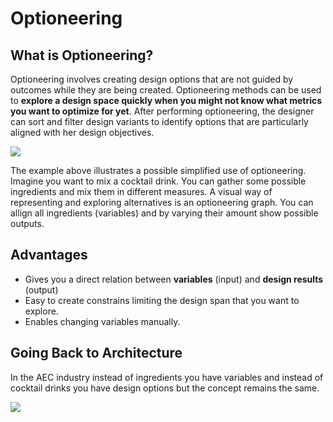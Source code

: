 # Optioneering

## What is Optioneering?

Optioneering involves creating design options that are not guided by outcomes while they are being created. Optioneering methods can be used to **explore a design space quickly when you might not know what metrics you want to optimize for yet**. After performing optioneering, the designer can sort and filter design variants to identify options that are particularly aligned with her design objectives.

![](../.gitbook/assets/optioneering1.png)

The example above illustrates a possible simplified use of optioneering. Imagine you want to mix a cocktail drink. You can gather some possible ingredients and mix them in different measures. A visual way of representing and exploring alternatives is an optioneering graph. You can allign all ingredients \(variables\) and by varying their amount show possible outputs.

## Advantages

* Gives you a direct relation between **variables** \(input\) and **design results** \(output\)
* Easy to create constrains limiting the design span that you want to explore. 
* Enables changing variables manually. 

## Going Back to Architecture

In the AEC industry instead of ingredients you have variables and instead of cocktail drinks you have design options but the concept remains the same.

![](../.gitbook/assets/optioneering2.png)

